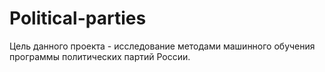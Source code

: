 # Political-parties

Цель данного проекта - исследование методами машинного обучения программы политических партий России.
